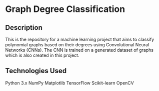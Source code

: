 # Graph Degree Classification

## Description
This is the repository for a machine learning project that aims to classify polynomial graphs based on their degrees using Convolutional Neural Networks (CNNs). The CNN is trained on a generated dataset of graphs which is also created in this project.

## Technologies Used
Python 3.x
NumPy
Matplotlib
TensorFlow
Scikit-learn
OpenCV
